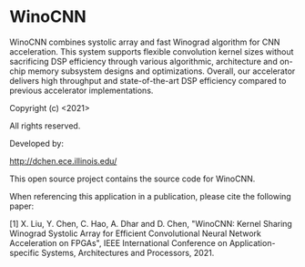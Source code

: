 # WinoCNN

WinoCNN combines systolic array and fast Winograd algorithm for CNN acceleration. This system supports flexible convolution kernel sizes without sacrificing DSP efficiency through various algorithmic, architecture and on-chip memory subsystem designs and optimizations. Overall, our accelerator delivers high throughput and state-of-the-art DSP efficiency compared to previous accelerator implementations.

Copyright (c) <2021> 
  
  <University of Illinois at Urbana-Champaign>

  All rights reserved.

Developed by: 		

  <University of Illinois at Urbana-Champaign>

  <http://dchen.ece.illinois.edu/>

This open source project contains the source code for WinoCNN.

When referencing this application in a publication, please cite the following paper:
  
[1] X. Liu, Y. Chen, C. Hao, A. Dhar and D. Chen, "WinoCNN: Kernel Sharing Winograd Systolic Array for Efficient Convolutional Neural Network Acceleration on FPGAs", IEEE International Conference on Application-specific Systems, Architectures and Processors, 2021. 



